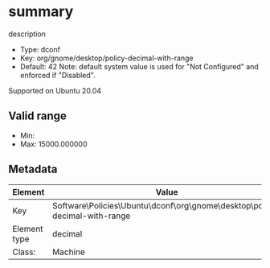 # summary

description

- Type: dconf
- Key: org/gnome/desktop/policy-decimal-with-range
- Default: 42
Note: default system value is used for "Not Configured" and enforced if "Disabled".

Supported on Ubuntu 20.04

## Valid range

* Min: 
* Max: 15000.000000



## Metadata

| Element      | Value            |
| ---          | ---              |
| Key          | Software\Policies\Ubuntu\dconf\org\gnome\desktop\policy-decimal-with-range         |
| Element type | decimal |
| Class:       | Machine       |
